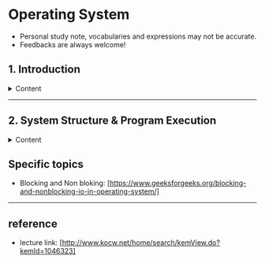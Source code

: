 # Operating System
* Personal study note, vocabularies and expressions may not be accurate. 
* Feedbacks are always welcome!
## 1. Introduction
<details>
<summary>Content</summary>

### 1. Definition
* Kernel that stays in memory
* Utilities

----

### 2. Goal
* Manage computer system resources efficiently
    - fairness, efficienty
    - protect the system, users  
* Let users use computer with comfort
    - manage hardware handling process on for users

----

### 3. Classification
#### tasking
* Single tasking
    - MS-DOS
* Multi tasking
    - UNIX, MS-Windows

#### the number of users
* Single user
    - MS-DOS, MS-Windows
* Multi user
    - UNIX, NT server

#### way of processing
* Time sharing
    - UNIX
    - interactive
* Realtime OS
    - Hard realtime system
    - Soft realtime system
* Batch processing
    - Punch Card system
----

### 4. Simple structure
* CPU -> cpu scheduling
* Memory -> management
* Disk -> file system, scheduling
* I/O devices -> management, interrupt

* Process management
* Command line interpreter
* etc

##### Think yourself as OS
</details>

----
## 2. System Structure & Program Execution
<details>
<summary>Content</summary>

### 1. CPU
#### mode bit
#### interrupt line
#### registers
### 2. Memory
#### DMA controller
### 3. I/O Device
#### Device Controller
#### Local Buffer
### 4. Timer
</details>

## Specific topics
* Blocking and Non bloking: [https://www.geeksforgeeks.org/blocking-and-nonblocking-io-in-operating-system/]

----
## reference
- lecture link: [http://www.kocw.net/home/search/kemView.do?kemId=1046323]